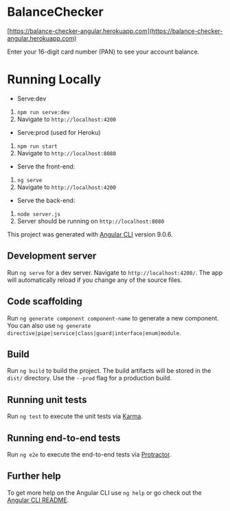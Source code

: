 # BalanceChecker

[https://balance-checker-angular.herokuapp.com](https://balance-checker-angular.herokuapp.com)

Enter your 16-digit card number (PAN) to see your account balance.

# Running Locally

* Serve:dev
1. `npm run serve:dev`
2. Navigate to `http://localhost:4200`

* Serve:prod (used for Heroku)
1. `npm run start`
2. Navigate to `http://localhost:8080`

* Serve the front-end:
1. `ng serve`
2. Navigate to `http://localhost:4200`

* Serve the back-end:
1. `node server.js`
2. Server should be running on `http://localhost:8080`

This project was generated with [Angular CLI](https://github.com/angular/angular-cli) version 9.0.6.

## Development server

Run `ng serve` for a dev server. Navigate to `http://localhost:4200/`. The app will automatically reload if you change any of the source files.

## Code scaffolding

Run `ng generate component component-name` to generate a new component. You can also use `ng generate directive|pipe|service|class|guard|interface|enum|module`.

## Build

Run `ng build` to build the project. The build artifacts will be stored in the `dist/` directory. Use the `--prod` flag for a production build.

## Running unit tests

Run `ng test` to execute the unit tests via [Karma](https://karma-runner.github.io).

## Running end-to-end tests

Run `ng e2e` to execute the end-to-end tests via [Protractor](http://www.protractortest.org/).

## Further help

To get more help on the Angular CLI use `ng help` or go check out the [Angular CLI README](https://github.com/angular/angular-cli/blob/master/README.md).
